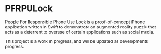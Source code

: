 # PFRPULock
People For Responsible Phone Use Lock is a proof-of-concept iPhone application written in Swift to demonstrate an augmented reality puzzle that 
acts as a deterrent to overuse of certain applications such as social media.

This project is a work in progress, and will be updated as developments progress.
